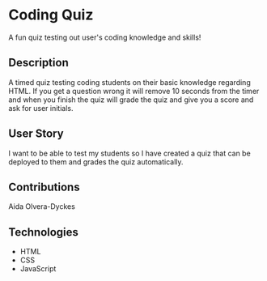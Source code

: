 # Coding Quiz

A fun quiz testing out user's coding knowledge and skills!

## Description

A timed quiz testing coding students on their basic knowledge regarding HTML. If you get a question wrong it will remove 10 seconds from the timer and when you finish the quiz will grade the quiz and give you a score and ask for user initials.

## User Story

I want to be able to test my students so I have created a quiz that can be deployed to them and grades the quiz automatically.

## Contributions

Aida Olvera-Dyckes

## Technologies

* HTML
* CSS
* JavaScript
